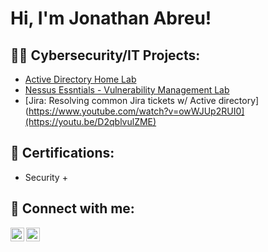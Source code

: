 <h1>Hi, I'm Jonathan Abreu! </hi>

<h2>👨‍💻 Cybersecurity/IT Projects:</h2>

  - [Active Directory Home Lab](https://www.youtube.com/watch?v=jDYvmmh9UJE&list=PL6vKENtKps4TZoK3pMVDcvhQKgdnaP-gr)
  - [Nessus Essntials - Vulnerability Management Lab](https://www.youtube.com/watch?v=owWJUp2RUI0)
  - [Jira: Resolving common Jira tickets w/ Active directory](https://www.youtube.com/watch?v=owWJUp2RUI0](https://youtu.be/D2qblvulZME)

<h2> 📄 Certifications: </h2>

  - Security +

<h2> 🤳 Connect with me:</h2>

[<img align="left" alt="Jonathan Abreu | YouTube" width="22px" src="https://cdn.jsdelivr.net/npm/simple-icons@v3/icons/youtube.svg" />][youtube]
[<img align="left" alt="jabreucyber | LinkedIn" width="22px" src="https://cdn.jsdelivr.net/npm/simple-icons@v3/icons/linkedin.svg" />][linkedin]

[youtube]:https://www.youtube.com/@jonathanabreu502
[linkedin]:https://www.linkedin.com/in/jabreucyber/
